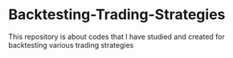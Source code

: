 # Backtesting-Trading-Strategies
This repository is about codes that I have studied and created for backtesting various trading strategies
